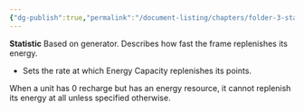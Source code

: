 ```yaml
---
{"dg-publish":true,"permalink":"/document-listing/chapters/folder-3-statistics/generator-stats-folder/energy-recharge/"}
---
```


**Statistic**
Based on generator. Describes how fast the frame replenishes its energy.
- Sets the rate at which Energy Capacity replenishes its points.

When a unit has 0 recharge but has an energy resource, it cannot replenish its energy at all unless specified otherwise.